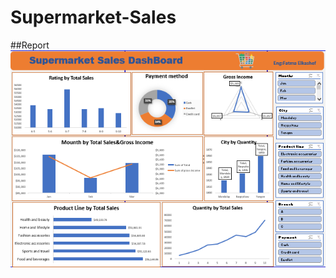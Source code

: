 # Supermarket-Sales

##Report
![](https://github.com/fatma-ahme/Supermarket-Sales/blob/main/Report.PNG)
